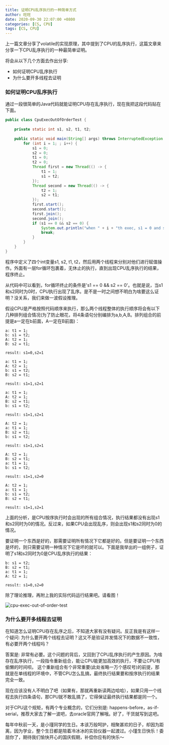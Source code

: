 ```yaml
---
title: 证明CPU乱序执行的一种简单方式
author: 旺旺
date: 2020-09-30 22:07:00 +0800
categories: [CS, CPU]
tags: [CS, CPU]
---
```


上一篇文章分享了volatile的实现原理，其中提到了CPU的乱序执行，这篇文章来分享一下CPU乱序执行的一种最简单证明。

将会从以下几个方面去作出分享:
* 如何证明CPU乱序执行
* 为什么要开多线程去证明

### 如何证明CPU乱序执行

通过一段很简单的Java代码就能证明CPU存在乱序执行，现在我把这段代码贴在下面。

```java
public class CpuExecOutOfOrderTest {
    
    private static int s1, s2, t1, t2;
    
    public static void main(String[] args) throws InterruptedException {
        for (int i = 1; ; i++) {
            s1 = 0;
            s2 = 0;
            t1 = 0;
            t2 = 0;
            Thread first = new Thread(() -> {
                t1 = 1;
                s1 = t2;
            });
            Thread second = new Thread(() -> {
                t2 = 1;
                s2 = t1;
            });
            first.start();
            second.start();
            first.join();
            second.join();
            if (s1 == 0 && s2 == 0) {
                System.out.println("when " + i + "th exec, s1 = 0 and s2 = 0.");
                break;
            }
        }
    }
}
```

程序中定义了四个int变量s1, s2, t1, t2，然后用两个线程来分别对他们进行赋值操作。外面有一层for循环包裹着，无休止的执行，直到出现CPU乱序执行的结果，程序终止。

从代码中可以看到，for循环终止的条件是's1 == 0 && s2 == 0'。也就是说，当s1和s2同时为0时，CPU执行出现了乱序。是不是一时之间想不明白为啥要这么证明？没关系，我们来做一波假设推理。

假设CPU是严格按照代码顺序来执行，那么两个线程整体的执行顺序将会有以下几种排列组合情况(为了防止眼花，将4条语句分别编排为a,b,A,B。排列组合的前提是a一定在b前面，A一定在B前面)：

```console
a: t1 = 1;
b: s1 = t2;
A: t2 = 1;
B: s2 = t1;

result: s1=0,s2=1
```

```console
a: t1 = 1;
A: t2 = 1;
b: s1 = t2;
B: s2 = t1;

result: s1=1,s2=1
```

```console
a: t1 = 1;
A: t2 = 1;
B: s2 = t1;
b: s1 = t2;

result: s1=1,s2=1
```

```console
A: t2 = 1;
a: t1 = 1;
B: s2 = t1;
b: s1 = t2;

result: s1=1,s2=1
```

```console
A: t2 = 1;
B: s2 = t1;
a: t1 = 1;
b: s1 = t2;

result: s1=1,s2=0
```

```console
A: t2 = 1;
a: t1 = 1;
b: s1 = t2;
B: s2 = t1;

result: s1=1,s2=1
```

上面的分析，是CPU按序执行时会出现的所有组合情况，执行结果都没有出现s1和s2同时为0的情况。反过来，如果CPU会出现乱序，则会出现s1和s2同时为0的情况。

要证明一个东西是好的，那需要证明所有情况下它都是好的。但是要证明一个东西是坏的，则只需要证明一种情况下它是坏的就可以。下面是我举出的一组例子，证明了s1和s2同时为0是CPU乱序执行的结果：

```console
b: s1 = t2;
B: s2 = t1;
a: t1 = 1;
A: t2 = 1;

result: s1=0,s2=0
```

除了理论推理，再附上我的实际代码运行结果吧。请看图！

![cpu-exec-out-of-order-test](http://www.giver.vip/article_image/cpu-exec-out-of-order-test.png)

### 为什么要开多线程去证明

在知道怎么证明CPU存在乱序之后，不知道大家有没有疑问。反正我是有这样一个疑问: 为什么要开两个线程去证明？这又不是验证并发情况下的数据不一致性，有必要开两个线程吗？

答案是: 非常有必要。这个问题的背后，又回到了CPU乱序执行的产生原因。为啥存在乱序执行，一段指令重新组合，能让CPU能更加高效的执行，不要让CPU有偷懒的时间呗。
这个重新组合有个非常重要(此处省略一万个感叹号)的前提，那就是在单线程的环境中，不管CPU怎么乱搞，最终执行结果要和按序执行的结果完全一致。

现在应该没有人不明白了吧（如果有，那就再重新读两边哈哈），如果只用一个线程去执行四条语句，那CPU就不敢乱搞了，它得保证最终执行结果都是同一个。

对于CPU这个规矩，有两个专业概念的，它们分别是: happens-before，as-if-serial，推荐大家去了解一波吧，去oracle官网了解哦。好了，干货就写到这吧。

每年中秋前一天，是小瑾同学的生日。本该万般呵护，相聚甚欢的日子，却因为距离，因为学业，整个生日都是陪着冷冰冰的实验仪器一起渡过。小瑾生日快乐！委屈你了，期待我们愉快开心的国庆假期，补偿你应有的快乐～

